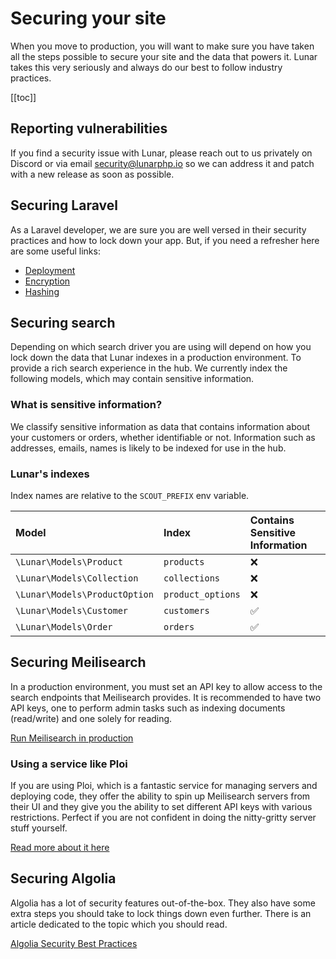 # Securing your site

When you move to production, you will want to make sure you have taken all the steps possible to secure your site and the data that powers it. Lunar takes this very seriously and always do our best to follow industry practices.

[[toc]]

## Reporting vulnerabilities

If you find a security issue with Lunar, please reach out to us privately on Discord or via email [security@lunarphp.io](mailto:security@lunarphp.io) so we can address it and patch with a new release as soon as possible.

## Securing Laravel

As a Laravel developer, we are sure you are well versed in their security practices and how to lock down your app. But, if you need a refresher here are some useful links:

- [Deployment](https://laravel.com/docs/9.x/deployment)
- [Encryption](https://laravel.com/docs/9.x/encryption)
- [Hashing](https://laravel.com/docs/9.x/hashing)

## Securing search

Depending on which search driver you are using will depend on how you lock down the data that Lunar indexes in a production environment. To provide a rich search experience in the hub. We currently index the following models, which may contain sensitive information.

### What is sensitive information?

We classify sensitive information as data that contains information about your customers or orders, whether identifiable or not. Information such as addresses, emails, names is likely to be indexed for use in the hub.

### Lunar's indexes

Index names are relative to the `SCOUT_PREFIX` env variable.

|Model|Index|Contains Sensitive Information|
|:-|:-|:-|
`\Lunar\Models\Product`|`products`|❌|
`\Lunar\Models\Collection`|`collections`|❌|
`\Lunar\Models\ProductOption`|`product_options`|❌|
`\Lunar\Models\Customer`|`customers`|✅|
`\Lunar\Models\Order`|`orders`|✅|


## Securing Meilisearch

In a production environment, you must set an API key to allow access to the search endpoints that Meilisearch provides. It is recommended to have two API keys, one to perform admin tasks such as indexing documents (read/write) and one solely for reading.

[Run Meilisearch in production](https://docs.meilisearch.com/learn/cookbooks/running_production.html)

### Using a service like Ploi

If you are using Ploi, which is a fantastic service for managing servers and deploying code, they offer the ability to spin up Meilisearch servers from their UI and they give you the ability to set different API keys with various restrictions. Perfect if you are not confident in doing the nitty-gritty server stuff yourself.

[Read more about it here](https://ploi.io/features/meilisearch-server)

## Securing Algolia

Algolia has a lot of security features out-of-the-box. They also have some extra steps you should take to lock things down even further. There is an article dedicated to the topic which you should read.

[Algolia Security Best Practices](https://www.algolia.com/doc/guides/security/security-best-practices/)